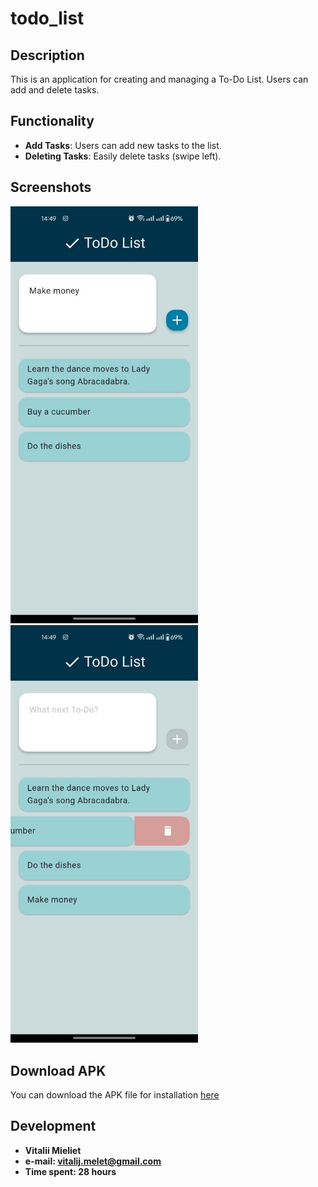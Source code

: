 # todo_list

## Description

This is an application for creating and managing a To-Do List. Users can add and delete tasks.

## Functionality

- **Add Tasks**: Users can add new tasks to the list.
- **Deleting Tasks**: Easily delete tasks (swipe left).

## Screenshots

<img src="assets/screensorts/photo_2025-02-13_14-51-43.jpg" alt="Screenshot 1" width="300"/>
<img src="assets/screensorts/photo_2025-02-13_14-52-10.jpg" alt="Screenshot 2" width="300"/>

## Download APK

You can download the APK file for installation [here](https://github.com/vitalii-mieliet/todo_app/blob/main/app-release.apk)

## Development

- **Vitalii Mieliet**
- **e-mail: vitalij.melet@gmail.com**
- **Time spent: 28 hours**
